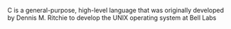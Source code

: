 C is a general-purpose, high-level language that was originally developed by Dennis M. Ritchie to develop the UNIX operating system at Bell Labs